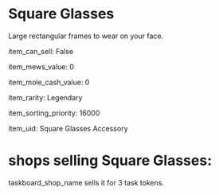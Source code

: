 # Square Glasses

Large rectangular frames to wear on your face.

item_can_sell: False

item_mews_value: 0

item_mole_cash_value: 0

item_rarity: Legendary

item_sorting_priority: 16000

item_uid: Square Glasses Accessory

# shops selling Square Glasses:

taskboard_shop_name sells it for 3 task tokens.